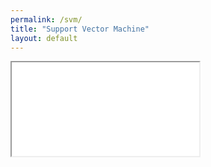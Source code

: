 ```yaml
---
permalink: /svm/
title: "Support Vector Machine"
layout: default
---
```


<iframe src="/assets/nb/SVM.html"></iframe>
